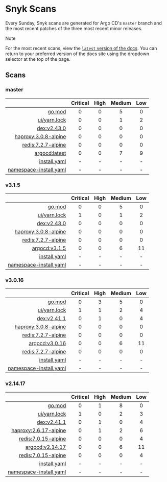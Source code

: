 # Snyk Scans

Every Sunday, Snyk scans are generated for Argo CD's `master` branch and the most recent patches of the three most
recent minor releases.

> [!NOTE]
> For the most recent scans, view the [`latest` version of the docs](https://argo-cd.readthedocs.io/en/latest/snyk/).
> You can return to your preferred version of the docs site using the dropdown selector at the top of the page.

## Scans

### master

|    | Critical | High | Medium | Low |
|---:|:--------:|:----:|:------:|:---:|
| [go.mod](master/argocd-test.html) | 0 | 0 | 5 | 0 |
| [ui/yarn.lock](master/argocd-test.html) | 0 | 0 | 1 | 2 |
| [dex:v2.43.0](master/ghcr.io_dexidp_dex_v2.43.0.html) | 0 | 0 | 0 | 0 |
| [haproxy:3.0.8-alpine](master/public.ecr.aws_docker_library_haproxy_3.0.8-alpine.html) | 0 | 0 | 0 | 0 |
| [redis:7.2.7-alpine](master/public.ecr.aws_docker_library_redis_7.2.7-alpine.html) | 0 | 0 | 0 | 0 |
| [argocd:latest](master/quay.io_argoproj_argocd_latest.html) | 0 | 0 | 7 | 9 |
| [install.yaml](master/argocd-iac-install.html) | - | - | - | - |
| [namespace-install.yaml](master/argocd-iac-namespace-install.html) | - | - | - | - |

### v3.1.5

|    | Critical | High | Medium | Low |
|---:|:--------:|:----:|:------:|:---:|
| [go.mod](v3.1.5/argocd-test.html) | 0 | 0 | 5 | 0 |
| [ui/yarn.lock](v3.1.5/argocd-test.html) | 1 | 0 | 1 | 2 |
| [dex:v2.43.0](v3.1.5/ghcr.io_dexidp_dex_v2.43.0.html) | 0 | 0 | 0 | 0 |
| [haproxy:3.0.8-alpine](v3.1.5/public.ecr.aws_docker_library_haproxy_3.0.8-alpine.html) | 0 | 0 | 0 | 0 |
| [redis:7.2.7-alpine](v3.1.5/public.ecr.aws_docker_library_redis_7.2.7-alpine.html) | 0 | 0 | 0 | 0 |
| [argocd:v3.1.5](v3.1.5/quay.io_argoproj_argocd_v3.1.5.html) | 0 | 0 | 6 | 11 |
| [install.yaml](v3.1.5/argocd-iac-install.html) | - | - | - | - |
| [namespace-install.yaml](v3.1.5/argocd-iac-namespace-install.html) | - | - | - | - |

### v3.0.16

|    | Critical | High | Medium | Low |
|---:|:--------:|:----:|:------:|:---:|
| [go.mod](v3.0.16/argocd-test.html) | 0 | 3 | 5 | 0 |
| [ui/yarn.lock](v3.0.16/argocd-test.html) | 1 | 1 | 2 | 4 |
| [dex:v2.41.1](v3.0.16/ghcr.io_dexidp_dex_v2.41.1.html) | 0 | 1 | 0 | 4 |
| [haproxy:3.0.8-alpine](v3.0.16/public.ecr.aws_docker_library_haproxy_3.0.8-alpine.html) | 0 | 0 | 0 | 0 |
| [redis:7.2.7-alpine](v3.0.16/public.ecr.aws_docker_library_redis_7.2.7-alpine.html) | 0 | 0 | 0 | 0 |
| [argocd:v3.0.16](v3.0.16/quay.io_argoproj_argocd_v3.0.16.html) | 0 | 0 | 6 | 11 |
| [redis:7.2.7-alpine](v3.0.16/redis_7.2.7-alpine.html) | 0 | 0 | 0 | 0 |
| [install.yaml](v3.0.16/argocd-iac-install.html) | - | - | - | - |
| [namespace-install.yaml](v3.0.16/argocd-iac-namespace-install.html) | - | - | - | - |

### v2.14.17

|    | Critical | High | Medium | Low |
|---:|:--------:|:----:|:------:|:---:|
| [go.mod](v2.14.17/argocd-test.html) | 0 | 1 | 8 | 0 |
| [ui/yarn.lock](v2.14.17/argocd-test.html) | 1 | 0 | 2 | 3 |
| [dex:v2.41.1](v2.14.17/ghcr.io_dexidp_dex_v2.41.1.html) | 0 | 1 | 0 | 4 |
| [haproxy:2.6.17-alpine](v2.14.17/public.ecr.aws_docker_library_haproxy_2.6.17-alpine.html) | 0 | 1 | 2 | 6 |
| [redis:7.0.15-alpine](v2.14.17/public.ecr.aws_docker_library_redis_7.0.15-alpine.html) | 0 | 0 | 0 | 4 |
| [argocd:v2.14.17](v2.14.17/quay.io_argoproj_argocd_v2.14.17.html) | 0 | 0 | 6 | 11 |
| [redis:7.0.15-alpine](v2.14.17/redis_7.0.15-alpine.html) | 0 | 0 | 0 | 4 |
| [install.yaml](v2.14.17/argocd-iac-install.html) | - | - | - | - |
| [namespace-install.yaml](v2.14.17/argocd-iac-namespace-install.html) | - | - | - | - |
